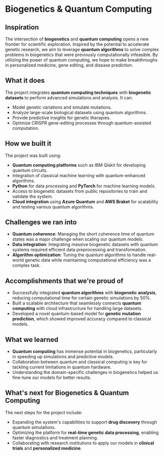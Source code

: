 # Biogenetics & Quantum Computing

## Inspiration
The intersection of **biogenetics** and **quantum computing** opens a new frontier for scientific exploration. Inspired by the potential to accelerate genetic research, we aim to leverage **quantum algorithms** to solve complex problems in biogenetics that were previously computationally infeasible. By utilizing the power of quantum computing, we hope to make breakthroughs in personalized medicine, gene editing, and disease prediction.

## What it does
The project integrates **quantum computing techniques** with **biogenetic datasets** to perform advanced simulations and analysis. It can:
- Model genetic variations and simulate mutations.
- Analyze large-scale biological datasets using quantum algorithms.
- Provide predictive insights for genetic therapies.
- Optimize CRISPR gene-editing processes through quantum-assisted computation.

## How we built it
The project was built using:
- **Quantum computing platforms** such as IBM Qiskit for developing quantum circuits.
- Integration of classical machine learning with quantum-enhanced algorithms.
- **Python** for data processing and **PyTorch** for machine learning models.
- Access to biogenetic datasets from public repositories to train and validate the system.
- **Cloud integration** using **Azure Quantum** and **AWS Braket** for scalability and testing various quantum algorithms.

## Challenges we ran into
- **Quantum coherence**: Managing the short coherence time of quantum states was a major challenge when scaling our quantum models.
- **Data integration**: Integrating massive biogenetic datasets with quantum systems required efficient data preprocessing and transformation.
- **Algorithm optimization**: Tuning the quantum algorithms to handle real-world genetic data while maintaining computational efficiency was a complex task.

## Accomplishments that we're proud of
- Successfully integrated **quantum algorithms** with **biogenetic analysis**, reducing computational time for certain genetic simulations by 50%.
- Built a scalable architecture that seamlessly connects **quantum computing** with cloud infrastructure for handling large datasets.
- Developed a novel quantum-based model for **genetic mutation prediction**, which showed improved accuracy compared to classical models.

## What we learned
- **Quantum computing** has immense potential in biogenetics, particularly in speeding up simulations and predictive models.
- Collaboration between quantum and classical computing is key for tackling current limitations in quantum hardware.
- Understanding the domain-specific challenges in biogenetics helped us fine-tune our models for better results.

## What's next for Biogenetics & Quantum Computing
The next steps for the project include:
- Expanding the system's capabilities to support **drug discovery** through quantum simulations.
- Optimizing the platform for **real-time genetic data processing**, enabling faster diagnostics and treatment planning.
- Collaborating with research institutions to apply our models in **clinical trials** and **personalized medicine**.

